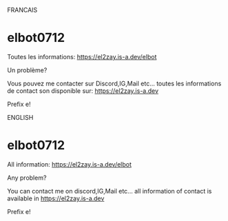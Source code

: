 FRANCAIS


# elbot0712

Toutes les informations:
https://el2zay.is-a.dev/elbot



Un problème?

Vous pouvez me contacter sur Discord,IG,Mail etc... toutes les informations de contact son disponible sur: https://el2zay.is-a.dev

Prefix e!




ENGLISH


# elbot0712

All information:
https://el2zay.is-a.dev/elbot



Any problem?

You can contact me on discord,IG,Mail etc... all information of contact is available in https://el2zay.is-a.dev

Prefix e!

